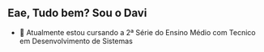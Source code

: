 ## Eae, Tudo bem? Sou o Davi

- 🌱 Atualmente estou cursando a 2ª Série do Ensino Médio com Tecnico em Desenvolvimento de Sistemas


